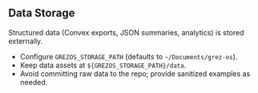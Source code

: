 ## Data Storage

Structured data (Convex exports, JSON summaries, analytics) is stored externally.

- Configure `GREZOS_STORAGE_PATH` (defaults to `~/Documents/grez-os`).
- Keep data assets at `${GREZOS_STORAGE_PATH}/data`.
- Avoid committing raw data to the repo; provide sanitized examples as needed.
